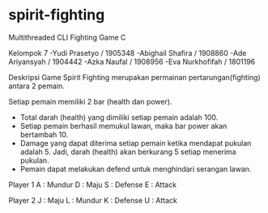 # spirit-fighting
Multithreaded CLI Fighting Game C

Kelompok 7
-Yudi Prasetyo		/ 1905348
-Abighail Shafira	/ 1908860
-Ade Ariyansyah	/ 1904442
-Azka Naufal		/ 1908956
-Eva Nurkhofifah	/ 1801196

Deskripsi Game
Spirit Fighting merupakan permainan pertarungan(fighting) antara 2 pemain.

Setiap pemain memiliki 2 bar (health dan power). 
- Total darah (health) yang dimiliki setiap pemain adalah 100.
- Setiap pemain berhasil memukul lawan, maka bar power akan bertambah 10.
- Damage yang dapat diterima setiap pemain ketika mendapat pukulan adalah 5. Jadi, darah (health) akan berkurang 5 setiap menerima pukulan.
- Pemain dapat melakukan defend untuk menghindari serangan lawan. 

Player 1
A : Mundur
D : Maju
S : Defense
E : Attack

Player 2
J : Maju
L : Mundur
K : Defense
U : Attack
